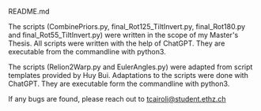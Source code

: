 README.md

The scripts (CombinePriors.py, final_Rot125_TiltInvert.py, final_Rot180.py and final_Rot55_TiltInvert.py) were written in the scope of my Master's Thesis. 
All scripts were written with the help of ChatGPT. They are executable from the commandline with python3.

The scripts (Relion2Warp.py and EulerAngles.py) were adapted from script templates provided by Huy Bui.
Adaptations to the scripts were done with ChatGPT. They are executable form the commandline with python3.

If any bugs are found, please reach out to tcairoli@student.ethz.ch
